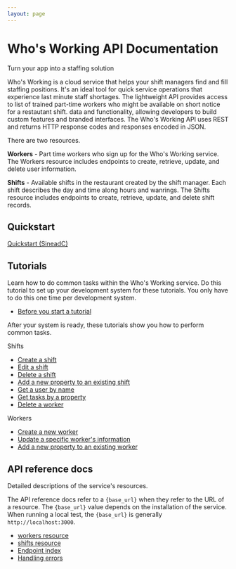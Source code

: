 ```yaml
---
layout: page
---
```


# Who's Working API Documentation

Turn your app into a staffing solution

Who's Working is a cloud service that helps your shift managers find and fill staffing positions. It's an ideal tool for quick service operations that experience last minute staff shortages. The lightweight API provides access to list of trained part-time workers who might be available on short notice for a restautant shift.  data and functionality, allowing developers to build custom features and branded interfaces. The Who's Working API uses REST and returns HTTP response codes and responses encoded in JSON.

There are two resources.

**Workers** - Part time workers who sign up for the Who's Working service. The Workers resource includes endpoints to create, retrieve, update, and delete user information.

**Shifts** - Available shifts in the restaurant created by the shift manager. Each shift describes the day and time along hours and wanrings. The Shifts resource includes endpoints to create, retrieve, update, and delete shift records.


## Quickstart

[Quickstart (SineadC)](api/quickstart_sinead.md)

## Tutorials

Learn how to do common tasks within the Who's Working service. Do this tutorial to set up your development system for these tutorials. You only have to do this one time per development system.

* [Before you start a tutorial](tutorials/before-you-start-a-tutorial)

After your system is ready, these tutorials show you how to perform common tasks.

Shifts

* [Create a shift](x)
* [Edit a shift](x)
* [Delete a shift](x)
* [Add a new property to an existing shift](s)
* [Get a user by name](tutorials/get-a-user-by-name)
* [Get tasks by a property](tutorials/get-task-by-property.md)
* [Delete a worker](tutorials/delete-a-task)

Workers

* [Create a new worker](x)
* [Update a specific worker's information](x)
* [Add a new property to an existing worker](s)


## API reference docs

Detailed descriptions of the service's resources.

The API reference docs refer to a `{base_url}` when they refer to the URL of a resource. The `{base_url}` value depends
on the installation of the service. When running a local test, the `{base_url}` is generally `http://localhost:3000`.

* [workers resource](api/workers)
* [shifts resource](api/shifts)
* [Endpoint index](api/endpoint-index)
* [Handling errors](api/handling-errors)
